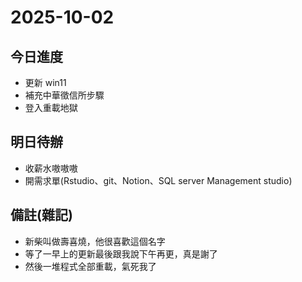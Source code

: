 # 2025-10-02

## 今日進度 
- 更新 win11
- 補充中華徵信所步驟
- 登入重載地獄

## 明日待辦
- 收薪水嗷嗷嗷
- 開需求單(Rstudio、git、Notion、SQL server Management studio)

## 備註(雜記)
- 新柴叫做壽喜燒，他很喜歡這個名字
- 等了一早上的更新最後跟我說下午再更，真是謝了
- 然後一堆程式全部重載，氣死我了

